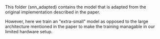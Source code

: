This folder (snn_adapted) contains the model that is adapted from the original implementation described in the paper.

However, here we train an "extra-small" model as opposed to the large architecture mentioned in the paper to make the training managable in our limited hardware setup.

